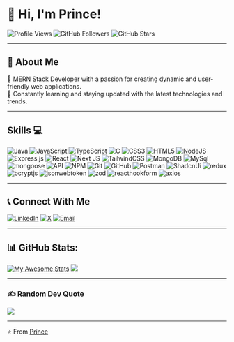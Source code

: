 # 👋 Hi, I'm Prince!

![Profile Views](https://komarev.com/ghpvc/?username=imprince26&color=blueviolet&style=flat-square)
![GitHub Followers](https://img.shields.io/github/followers/imprince26?label=Followers&style=flat-square)
![GitHub Stars](https://img.shields.io/github/stars/imprince26?affiliations=OWNER%2CCOLLABORATOR&style=flat-square)

---

## 🚀 About Me
🎯 MERN Stack Developer with a passion for creating dynamic and user-friendly web applications. <br>
🌟 Constantly learning and staying updated with the latest technologies and trends.

---

## Skills 💻

![Java](https://img.shields.io/badge/-Java-000?style=for-the-badge&logo=java)
![JavaScript](https://img.shields.io/badge/-JavaScript-000?style=for-the-badge&logo=javascript)
![TypeScript](https://img.shields.io/badge/-TypeScript-000?style=for-the-badge&logo=typescript)
![C](https://img.shields.io/badge/c-000?style=for-the-badge&logo=c&logoColor=white)
![CSS3](https://img.shields.io/badge/-CSS3-000?style=for-the-badge&logo=css3)
![HTML5](https://img.shields.io/badge/-HTML5-000?style=for-the-badge&logo=html5)
![NodeJS](https://img.shields.io/badge/-NodeJS-000?style=for-the-badge&logo=node.js&logoColor=pink)
![Express.js](https://img.shields.io/badge/-ExpressJS-000?style=for-the-badge&logo=express)
![React](https://img.shields.io/badge/-ReactJS-000?style=for-the-badge&logo=react)
![Next JS](https://img.shields.io/badge/-NextJS-000?style=for-the-badge&logo=next.js)
![TailwindCSS](https://img.shields.io/badge/-TailwindCSS-000?style=for-the-badge&logo=tailwind-css)
![MongoDB](https://img.shields.io/badge/-MongoDB-000?style=for-the-badge&logo=mongodb)
![MySql](https://img.shields.io/badge/-MySql-000?style=for-the-badge&logo=mysql)
![mongoose](https://img.shields.io/badge/-mongoose-000?style=for-the-badge&logo=mongoose)
![API](https://img.shields.io/badge/-API-000?style=for-the-badge&logo=fastapi)
![NPM](https://img.shields.io/badge/-NPM-000?style=for-the-badge&logo=npm)
![Git](https://img.shields.io/badge/-Git-000?style=for-the-badge&logo=git)
![GitHub](https://img.shields.io/badge/-GitHub-000?style=for-the-badge&logo=github)
![Postman](https://img.shields.io/badge/-Postman-000?style=for-the-badge&logo=postman)
![ShadcnUi](https://img.shields.io/badge/-ShadcnUi-000?style=for-the-badge&logo=shadcnui)
![redux](https://img.shields.io/badge/-redux-000?style=for-the-badge&logo=redux)
![bcryptjs](https://img.shields.io/badge/-bcryptjs-000?style=for-the-badge&logo=bcryptjs)
![jsonwebtoken](https://img.shields.io/badge/-jsonwebtoken-000?style=for-the-badge&logo=jsonwebtoken)
![zod](https://img.shields.io/badge/-zod-000?style=for-the-badge&logo=zod)
![reacthookform](https://img.shields.io/badge/-reacthookform-000?style=for-the-badge&logo=reacthookform)
![axios](https://img.shields.io/badge/-axios-000?style=for-the-badge&logo=axios)

---

## 📞 Connect With Me
[![LinkedIn](https://img.shields.io/badge/LinkedIn-0077B5?style=for-the-badge&logo=linkedin&logoColor=white)](https://www.linkedin.com/in/princepatell333)
[![X](https://img.shields.io/badge/X-000000?style=for-the-badge&logo=x&logoColor=white)](https://x.com/princewebdev_)
[![Email](https://img.shields.io/badge/Email-D14836?style=for-the-badge&logo=gmail&logoColor=white)](mailto:patelprince.webdev@gmail.com)

---

## 📊 GitHub Stats:
[![My Awesome Stats](https://awesome-github-stats.azurewebsites.net/user-stats/imprince26?cardType=level&theme=react&preferLogin=false)](https://git.io/awesome-stats-card)
![](https://github-readme-stats.vercel.app/api/top-langs/?username=imprince26&theme=react&hide_border=false&include_all_commits=true&count_private=true&layout=compact)


---

### ✍️ Random Dev Quote

![](https://quotes-github-readme.vercel.app/api?type=vertical&theme=dracula)

---

⭐️ From [Prince](https://github.com/imprince26)
